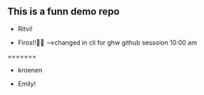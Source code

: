 ## This is a funn demo repo

-   Ritvi!

-   Firos!!🙌🏻 -->changed in cli for ghw github sessoion 10:00 am

=======

-   kroenen

-   Emily!
